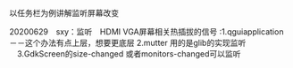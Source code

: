 以任务栏为例讲解监听屏幕改变


20200629　sxy：监听　HDMI VGA屏幕相关热插拔的信号
:1.qguiapplication　－－这个办法有点上层，想要更底层
 2.mutter 用的是glib的实现监听
　3.GdkScreen的size-changed 或者monitors-changed可以监听
